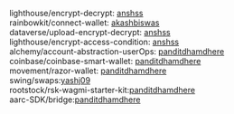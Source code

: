 lighthouse/encrypt-decrypt: [anshss](https://github.com/anshss)</br>
rainbowkit/connect-wallet: [akashbiswas](https://github.com/akashbiswas0) </br>
dataverse/upload-encrypt-decrypt: [anshss](https://github.com/anshss) </br>
lighthouse/encrypt-access-condition: [anshss](https://github.com/anshss) </br>
alchemy/account-abstraction-userOps: [panditdhamdhere](https://github.com/panditdhamdhere) </br>
coinbase/coinbase-smart-wallet: [panditdhamdhere](https://github.com/panditdhamdhere) </br>
movement/razor-wallet: [panditdhamdhere](https://github.com/panditdhamdhere) </br>
swing/swaps:[yashj09](https://github.com/yashj09) </br>
rootstock/rsk-wagmi-starter-kit:[panditdhamdhere](https://github.com/panditdhamdhere) </br>
aarc-SDK/bridge:[panditdhamdhere](https://github.com/panditdhamdhere) </br>